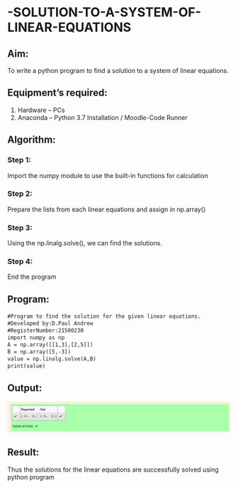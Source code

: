 # -SOLUTION-TO-A-SYSTEM-OF-LINEAR-EQUATIONS
## Aim:
To write a python program to find a solution to a system of linear equations.
## Equipment’s required:
1. 	Hardware – PCs
2. 	Anaconda – Python 3.7 Installation / Moodle-Code Runner
## Algorithm:
### Step 1: 
Import the numpy module to use the built-in functions for calculation
### Step 2: 
Prepare the lists from each linear equations and assign in np.array()
### Step 3: 
Using the np.linalg.solve(), we can find the solutions.
### Step 4: 
End the program
## Program:
```
#Program to find the solution for the given linear equations.
#Developed by:D.Paul Andrew
#RegisterNumber:21500230
import numpy as np 
A = np.array([[1,3],[2,5]])
B = np.array([5,-3])
value = np.linalg.solve(A,B)
print(value)
```

## Output:
![Output](./output.png)
## Result: 
Thus the solutions for the linear equations are successfully solved using python program

